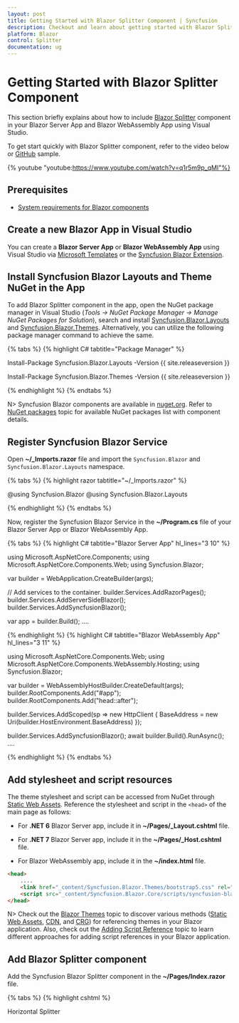```yaml
---
layout: post
title: Getting Started with Blazor Splitter Component | Syncfusion
description: Checkout and learn about getting started with Blazor Splitter component in Blazor Server App and Blazor WebAssembly App.
platform: Blazor
control: Splitter
documentation: ug
---
```


<!-- markdownlint-disable MD024 -->

# Getting Started with Blazor Splitter Component

This section briefly explains about how to include [Blazor Splitter](https://www.syncfusion.com/blazor-components/blazor-splitter) component in your Blazor Server App and Blazor WebAssembly App using Visual Studio.

To get start quickly with Blazor Splitter component, refer to the video below or [GitHub](https://github.com/SyncfusionExamples/Blazor-Getting-Started-Examples/tree/main/Splitter) sample.

{% youtube
"youtube:https://www.youtube.com/watch?v=q1r5m9p_qMI"%}

## Prerequisites

* [System requirements for Blazor components](https://blazor.syncfusion.com/documentation/system-requirements)

## Create a new Blazor App in Visual Studio

You can create a **Blazor Server App** or **Blazor WebAssembly App** using Visual Studio via [Microsoft Templates](https://learn.microsoft.com/en-us/aspnet/core/blazor/tooling?view=aspnetcore-7.0) or the [Syncfusion Blazor Extension](https://blazor.syncfusion.com/documentation/visual-studio-integration/template-studio).

## Install Syncfusion Blazor Layouts and Theme NuGet in the App

To add Blazor Splitter component in the app, open the NuGet package manager in Visual Studio (*Tools → NuGet Package Manager → Manage NuGet Packages for Solution*), search and install [Syncfusion.Blazor.Layouts](https://www.nuget.org/packages/Syncfusion.Blazor.Layouts) and [Syncfusion.Blazor.Themes](https://www.nuget.org/packages/Syncfusion.Blazor.Themes/). Alternatively, you can utilize the following package manager command to achieve the same.

{% tabs %}
{% highlight C# tabtitle="Package Manager" %}

Install-Package Syncfusion.Blazor.Layouts -Version {{ site.releaseversion }}

Install-Package Syncfusion.Blazor.Themes -Version {{ site.releaseversion }}

{% endhighlight %}
{% endtabs %}

N> Syncfusion Blazor components are available in [nuget.org](https://www.nuget.org/packages?q=syncfusion.blazor). Refer to [NuGet packages](https://blazor.syncfusion.com/documentation/nuget-packages) topic for available NuGet packages list with component details.

## Register Syncfusion Blazor Service

Open **~/_Imports.razor** file and import the `Syncfusion.Blazor` and `Syncfusion.Blazor.Layouts` namespace.

{% tabs %}
{% highlight razor tabtitle="~/_Imports.razor" %}

@using Syncfusion.Blazor
@using Syncfusion.Blazor.Layouts

{% endhighlight %}
{% endtabs %}

Now, register the Syncfusion Blazor Service in the **~/Program.cs** file of your Blazor Server App or Blazor WebAssembly App. 

{% tabs %}
{% highlight C# tabtitle="Blazor Server App" hl_lines="3 10" %}

using Microsoft.AspNetCore.Components;
using Microsoft.AspNetCore.Components.Web;
using Syncfusion.Blazor;

var builder = WebApplication.CreateBuilder(args);

// Add services to the container.
builder.Services.AddRazorPages();
builder.Services.AddServerSideBlazor();
builder.Services.AddSyncfusionBlazor();

var app = builder.Build();
....

{% endhighlight %}
{% highlight C# tabtitle="Blazor WebAssembly App" hl_lines="3 11" %}

using Microsoft.AspNetCore.Components.Web;
using Microsoft.AspNetCore.Components.WebAssembly.Hosting;
using Syncfusion.Blazor;

var builder = WebAssemblyHostBuilder.CreateDefault(args);
builder.RootComponents.Add<App>("#app");
builder.RootComponents.Add<HeadOutlet>("head::after");

builder.Services.AddScoped(sp => new HttpClient { BaseAddress = new Uri(builder.HostEnvironment.BaseAddress) });

builder.Services.AddSyncfusionBlazor();
await builder.Build().RunAsync();
....

{% endhighlight %}
{% endtabs %}

## Add stylesheet and script resources

The theme stylesheet and script can be accessed from NuGet through [Static Web Assets](https://blazor.syncfusion.com/documentation/appearance/themes#static-web-assets). Reference the stylesheet and script in the `<head>` of the main page as follows: 

* For **.NET 6** Blazor Server app, include it in **~/Pages/_Layout.cshtml** file.

* For **.NET 7** Blazor Server app, include it in the **~/Pages/_Host.cshtml** file.

* For Blazor WebAssembly app, include it in the **~/index.html** file.

```html
<head>
    ....
    <link href="_content/Syncfusion.Blazor.Themes/bootstrap5.css" rel="stylesheet" />
    <script src="_content/Syncfusion.Blazor.Core/scripts/syncfusion-blazor.min.js" type="text/javascript"></script>
</head>
```
N> Check out the [Blazor Themes](https://blazor.syncfusion.com/documentation/appearance/themes) topic to discover various methods ([Static Web Assets](https://blazor.syncfusion.com/documentation/appearance/themes#static-web-assets), [CDN](https://blazor.syncfusion.com/documentation/appearance/themes#cdn-reference), and [CRG](https://blazor.syncfusion.com/documentation/common/custom-resource-generator)) for referencing themes in your Blazor application. Also, check out the [Adding Script Reference](https://blazor.syncfusion.com/documentation/common/adding-script-references) topic to learn different approaches for adding script references in your Blazor application.

## Add Blazor Splitter component

Add the Syncfusion Blazor Splitter component in the **~/Pages/Index.razor** file.

{% tabs %}
{% highlight cshtml %}

<div>Horizontal Splitter</div>

<SfSplitter Height="240px" Width="100%">
    <SplitterPanes>
        <SplitterPane>
            <ContentTemplate>
                <div class="centered-content"> Left Pane </div>
            </ContentTemplate>
        </SplitterPane>
        <SplitterPane>
            <ContentTemplate>
                <div class="centered-content"> Middle Pane </div>
            </ContentTemplate>
        </SplitterPane>
        <SplitterPane>
            <ContentTemplate>
                <div class="centered-content"> Right Pane </div>
            </ContentTemplate>
        </SplitterPane>
    </SplitterPanes>
</SfSplitter>

<style>
    .centered-content {
        display: flex;
        justify-content: center;
        align-items: center;
        height: 100%;
    }
</style>

{% endhighlight %}
{% endtabs %}

* Press <kbd>Ctrl</kbd>+<kbd>F5</kbd> (Windows) or <kbd>⌘</kbd>+<kbd>F5</kbd> (macOS) to launch the application. This will render the Syncfusion Blazor Splitter component in your default web browser.

![Blazor Splitter Component](./images/blazor-splitter.png)

## See Also

* [Getting Started with Syncfusion Blazor for client-side in .NET Core CLI](https://blazor.syncfusion.com/documentation/getting-started/blazor-webassembly-dotnet-cli)

* [Getting Started with Syncfusion Blazor for server-side in Visual Studio](https://blazor.syncfusion.com/documentation/getting-started/blazor-server-side-visual-studio)

* [Getting Started with Syncfusion Blazor for server-side in .NET Core CLI](https://blazor.syncfusion.com/documentation/getting-started/blazor-server-side-dotnet-cli)

N> You can also explore our [Blazor Splitter example](https://blazor.syncfusion.com/demos/splitter/default-functionalities?theme=fluent) that shows you how to render and configure the Splitter.
